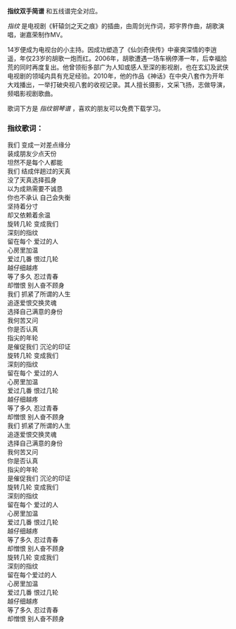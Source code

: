 

**指纹双手简谱** 和五线谱完全对应。

_指纹_ 是电视剧《轩辕剑之天之痕》的插曲，由周剑光作词，郑宇界作曲，胡歌演唱，谢嘉荣制作MV。

14岁便成为电视台的小主持。因成功塑造了《仙剑奇侠传》中豪爽深情的李逍遥，年仅23岁的胡歌一炮而红。2006年，胡歌遭遇一场车祸停滞一年，后幸福拾荒的同时再度复出。他曾领衔多部广为人知或感人至深的影视剧，也在玄幻及武侠电视剧的领域内具有充足经验。2010年，他的作品《神话》在中央八套作为开年大戏播出，一举打破央视八套的收视记录。其人擅长摄影，文采飞扬，志做导演，频唱影视剧歌曲。

歌词下方是 _指纹钢琴谱_ ，喜欢的朋友可以免费下载学习。

### 指纹歌词：

我们 变成一对差点缘分  
装成朋友少点天份  
坦然不是每个人都能  
我们 结成伴趟过的天真  
没了天真选择孤身  
以为成熟需要不诚恳  
你也不承认 自己会失衡  
坚持着分寸  
却又依赖着余温  
旋转几轮 变成我们  
深刻的指纹  
留在每个 爱过的人  
心房里加温  
爱过几番 恨过几轮  
越仔细越疼  
等了多久 忍过青春  
却憎恨 别人奋不顾身  
我们 抓紧了所谓的人生  
追逐爱恨交换灵魂  
选择自己满意的身份  
我何苦又问  
你是否认真  
指尖的年轮  
是催促我们 沉沦的印证  
旋转几轮 变成我们  
深刻的指纹  
留在每个 爱过的人  
心房里加温  
爱过几番 恨过几轮  
越仔细越疼  
等了多久 忍过青春  
却憎恨 别人奋不顾身  
我们 抓紧了所谓的人生  
追逐爱恨交换灵魂  
选择自己满意的身份  
我何苦又问  
你是否认真  
指尖的年轮  
是催促我们 沉沦的印证  
旋转几轮 变成我们  
深刻的指纹  
留在每个 爱过的人  
心房里加温  
爱过几番 恨过几轮  
越仔细越疼  
等了多久 忍过青春  
却憎恨 别人奋不顾身  
旋转几轮 变成我们  
深刻的指纹  
留在每个爱过的人  
心房里加温  
爱过几番 恨过几轮  
越仔细越疼  
等了多久 忍过青春  
却憎恨 别人奋不顾身

